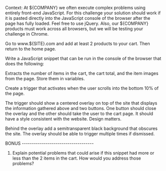 Context: At ${COMPANY} we often execute complex problems using entirely front-end JavaScript. For this challenge your solution should work if it is pasted directly into the JavaScript console of the browser after the page has fully loaded. Feel free to use jQuery. Also, our ${COMPANY} products must work across all browsers, but we will be testing your challenge in Chrome.

Go to www.${SITE}.com and add at least 2 products to your cart. Then return to the home page.

Write a JavaScript snippet that can be run in the console of the browser that does the following:

Extracts the number of items in the cart, the cart total, and the item images from the page. Store them in variables.

Create a trigger that activates when the user scrolls into the bottom 10% of the page.

The trigger should show a centered overlay on top of the site that displays the information gathered above and two buttons. One button should close the overlay and the other should take the user to the cart page. It should have a style consistent with the website. Design matters.

Behind the overlay add a semi­transparent black background that obscures the site. The overlay should be able to trigger multiple times if dismissed.

BONUS ------------------------------------

1. Explain potential problems that could arise if this snippet had more or less than the 2 items in the cart. How would you address those problems?
